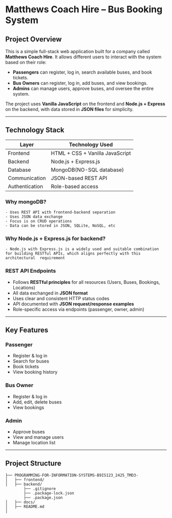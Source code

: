 #  Matthews Coach Hire – Bus Booking System

##  Project Overview

This is a simple full-stack web application built for a company called **Matthews Coach Hire**. It allows different users to interact with the system based on their role:

- **Passengers** can register, log in, search available buses, and book tickets.
- **Bus Owners** can register, log in, add buses, and view bookings.
- **Admins** can manage users, approve buses, and oversee the entire system.

The project uses **Vanilla JavaScript** on the frontend and **Node.js + Express** on the backend, with data stored in **JSON files** for simplicity.

---

##  Technology Stack

| Layer       | Technology Used            |
|-------------|-----------------------------|
| Frontend    | HTML + CSS + Vanilla JavaScript  |
| Backend     | Node.js + Express.js        |
| Database    | MongoDB(NO-SQL database) |
| Communication | JSON-based REST API        |
| Authentication | Role-based access  |

###  Why mongoDB?
    - Uses REST API with frontend-backend separation
    - Uses JSON data exchange
    - Focus is on CRUD operations
    - Data can be stored in JSON, SQLite, NoSQL, etc

###  Why Node.js + Express.js for backend?
    - Node.js with Express.js is a widely used and suitable combination for building RESTful APIs, which aligns perfectly with this architectural  requirement

###  REST API Endpoints
- Follows **RESTful principles** for all resources (Users, Buses, Bookings, Locations)
- All data exchanged in **JSON format**
- Uses clear and consistent HTTP status codes
- API documented with **JSON request/response examples**
- Role-specific access via endpoints (passenger, owner, admin)

---

##  Key Features

###  Passenger
- Register & log in
- Search for buses
- Book tickets
- View booking history

###  Bus Owner
- Register & log in
- Add, edit, delete buses
- View bookings

###  Admin
- Approve buses
- View and manage users
- Manage location list

---

## Project Structure
```
├── PROGRAMMING-FOR-INFORMATION-SYSTEMS-B9IS123_2425_TMD3-
│   ├── frontend/
│   ├── backend/
        ├── .gitignore
        ├── .package-lock.json
        ├── .package.json
│   ├── docs/
│   ├── README.md
│   
```
